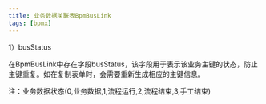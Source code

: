 ```yaml
---
title: 业务数据关联表BpmBusLink
tags: [bpmx]
---
```


1）busStatus

在BpmBusLink中存在字段busStatus，该字段用于表示该业务主键的状态，防止主键重复。如在复制表单时，会需要重新生成相应的主键信息。

注：业务数据状态(0,业务数据,1,流程运行,2,流程结束,3,手工结束)